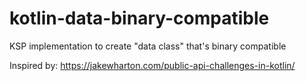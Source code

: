 # kotlin-data-binary-compatible
KSP implementation to create "data class" that's binary compatible

Inspired by: https://jakewharton.com/public-api-challenges-in-kotlin/